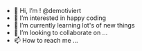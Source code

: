 - 👋 Hi, I’m ! @demotiviert
- 👀 I’m interested in happy coding
- 🌱 I’m currently learning lot's of new things
- 💞️ I’m looking to collaborate on ...
- 📫 How to reach me ...

<!---
demotiviert/demotiviert is a ✨ special ✨ repository because its `README.md` (this file) appears on your GitHub profile.
You can click the Preview link to take a look at your changes.
--->
